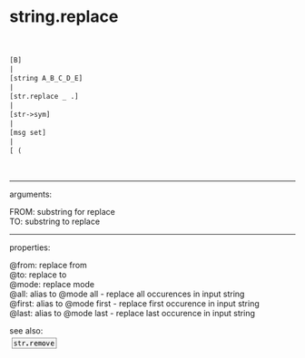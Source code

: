 # string.replace

```


[B]
|
[string A_B_C_D_E]
|
[str.replace _ .]
|
[str->sym]
|
[msg set]
|
[ (

            
```
---
arguments:

FROM: substring for replace<br>
TO: substring to replace<br>

---
properties:

@from: replace from<br>
@to: replace to<br>
@mode: replace
            mode<br>
@all: alias to @mode all - replace all occurences in input
            string<br>
@first: alias to @mode first - replace first occurence in
            input string<br>
@last: alias to @mode last - replace last occurence in
            input string<br>

see also:<br>
![str.remove](img/object_str.remove.png)
